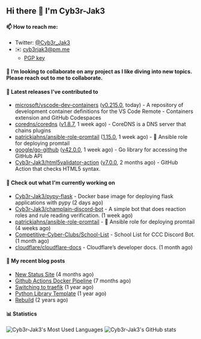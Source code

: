 ## Hi there 👋 I'm Cyb3r-Jak3

#### 📫 How to reach me:
  - Twitter: [@Cyb3r_Jak3](https://twitter.com/Cyb3r_Jak3)
  - ✉️ cyb3rjak3@pm.me
    - [PGP key](https://gist.githubusercontent.com/Cyb3r-Jak3/d1068b61b50239b171faf018a0269f67/raw/b876db002e6b0630795382c0b9134771ffa5fe3a/cyb3rjak3@pm.me.asc)


#### 👯 I’m looking to collaborate on any project as I like diving into new topics. Please reach out to me to collaborate.


#### 🔭 Latest releases I've contributed to

- [microsoft/vscode-dev-containers](https://github.com/microsoft/vscode-dev-containers) ([v0.215.0](https://github.com/microsoft/vscode-dev-containers/releases/tag/v0.215.0), today) - A repository of development container definitions for the VS Code Remote - Containers extension and GitHub Codespaces
- [coredns/coredns](https://github.com/coredns/coredns) ([v1.8.7](https://github.com/coredns/coredns/releases/tag/v1.8.7), 1 week ago) - CoreDNS is a DNS server that chains plugins
- [patrickjahns/ansible-role-promtail](https://github.com/patrickjahns/ansible-role-promtail) ([1.15.0](https://github.com/patrickjahns/ansible-role-promtail/releases/tag/1.15.0), 1 week ago) - 🔧 Ansible role for deploying promtail
- [google/go-github](https://github.com/google/go-github) ([v42.0.0](https://github.com/google/go-github/releases/tag/v42.0.0), 1 week ago) - Go library for accessing the GitHub API
- [Cyb3r-Jak3/html5validator-action](https://github.com/Cyb3r-Jak3/html5validator-action) ([v7.0.0](https://github.com/Cyb3r-Jak3/html5validator-action/releases/tag/v7.0.0), 2 months ago) - GitHub Action that checks HTML5 syntax.

#### 👷 Check out what I'm currently working on

- [Cyb3r-Jak3/pypy-flask](https://github.com/Cyb3r-Jak3/pypy-flask) - Docker base image for deploying flask applications with pypy (2 days ago)
- [Cyb3r-Jak3/champlain-discord-bot](https://github.com/Cyb3r-Jak3/champlain-discord-bot) - A simple bot that does reaction roles and rule reading verification.  (1 week ago)
- [patrickjahns/ansible-role-promtail](https://github.com/patrickjahns/ansible-role-promtail) - 🔧 Ansible role for deploying promtail (4 weeks ago)
- [Competitive-Cyber-Clubs/School-List](https://github.com/Competitive-Cyber-Clubs/School-List) - School List for CCC Discord Bot. (1 month ago)
- [cloudflare/cloudflare-docs](https://github.com/cloudflare/cloudflare-docs) - Cloudflare’s developer docs. (1 month ago)

#### 📜 My recent blog posts

- [New Status Site](https://blog.cyberjake.xyz/New-Status-Site/) (4 months ago)
- [Github Actions Docker Pipeline](https://blog.cyberjake.xyz/Github-Action-Docker/) (7 months ago)
- [Switching to traefik](https://blog.cyberjake.xyz/Traefik/) (1 year ago)
- [Python Library Template](https://blog.cyberjake.xyz/Python-Template/) (1 year ago)
- [Rebuild](https://blog.cyberjake.xyz/Rebuild/) (2 years ago)


#### 📊 Statistics
![Cyb3r-Jak3's Most Used Languages](https://github-readme-stats.vercel.app/api/top-langs/?username=Cyb3r-Jak3&theme=cobalt&hide=css,html,scss)
![Cyb3r-Jak3's GitHub stats](https://github-readme-stats.vercel.app/api?username=Cyb3r-Jak3&count_private=true&show_icons=true&theme=cobalt&line_height=40)
